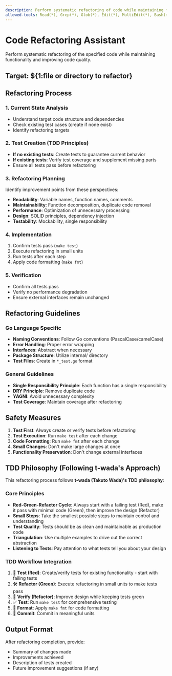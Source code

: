 ```yaml
---
description: Perform systematic refactoring of code while maintaining functionality and improving quality
allowed-tools: Read(*), Grep(*), Glob(*), Edit(*), MultiEdit(*), Bash(make test:*), Bash(make fmt:*), TodoWrite(*)
---
```


# Code Refactoring Assistant

Perform systematic refactoring of the specified code while maintaining functionality and improving code quality.

## Target: ${1:file or directory to refactor}

## Refactoring Process

### 1. Current State Analysis
- Understand target code structure and dependencies
- Check existing test cases (create if none exist)
- Identify refactoring targets

### 2. Test Creation (TDD Principles)
- **If no existing tests**: Create tests to guarantee current behavior
- **If existing tests**: Verify test coverage and supplement missing parts
- Ensure all tests pass before refactoring

### 3. Refactoring Planning
Identify improvement points from these perspectives:
- **Readability**: Variable names, function names, comments
- **Maintainability**: Function decomposition, duplicate code removal
- **Performance**: Optimization of unnecessary processing
- **Design**: SOLID principles, dependency injection
- **Testability**: Mockability, single responsibility

### 4. Implementation
1. Confirm tests pass (`make test`)
2. Execute refactoring in small units
3. Run tests after each step
4. Apply code formatting (`make fmt`)

### 5. Verification
- Confirm all tests pass
- Verify no performance degradation
- Ensure external interfaces remain unchanged

## Refactoring Guidelines

### Go Language Specific
- **Naming Conventions**: Follow Go conventions (PascalCase/camelCase)
- **Error Handling**: Proper error wrapping
- **Interfaces**: Abstract when necessary
- **Package Structure**: Utilize internal/ directory
- **Test Files**: Create in `*_test.go` format

### General Guidelines
- **Single Responsibility Principle**: Each function has a single responsibility
- **DRY Principle**: Remove duplicate code
- **YAGNI**: Avoid unnecessary complexity
- **Test Coverage**: Maintain coverage after refactoring

## Safety Measures

1. **Test First**: Always create or verify tests before refactoring
2. **Test Execution**: Run `make test` after each change
3. **Code Formatting**: Run `make fmt` after each change
4. **Small Changes**: Don't make large changes at once
5. **Functionality Preservation**: Don't change external interfaces

## TDD Philosophy (Following t-wada's Approach)

This refactoring process follows **t-wada (Takuto Wada)'s TDD philosophy**:

### Core Principles
- **Red-Green-Refactor Cycle**: Always start with a failing test (Red), make it pass with minimal code (Green), then improve the design (Refactor)
- **Small Steps**: Take the smallest possible steps to maintain control and understanding
- **Test Quality**: Tests should be as clean and maintainable as production code
- **Triangulation**: Use multiple examples to drive out the correct abstraction
- **Listening to Tests**: Pay attention to what tests tell you about your design

### TDD Workflow Integration

1. 🧪 **Test (Red)**: Create/verify tests for existing functionality - start with failing tests
2. 🛠️ **Refactor (Green)**: Execute refactoring in small units to make tests pass
3. 🔄 **Verify (Refactor)**: Improve design while keeping tests green
4. ✅ **Test**: Run `make test` for comprehensive testing
5. 🎨 **Format**: Apply `make fmt` for code formatting
6. 💾 **Commit**: Commit in meaningful units

## Output Format

After refactoring completion, provide:
- Summary of changes made
- Improvements achieved
- Description of tests created
- Future improvement suggestions (if any)